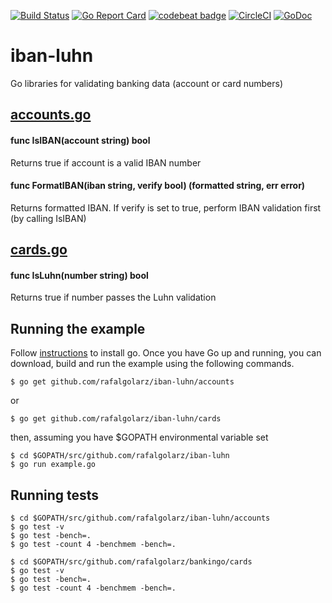 [![Build Status](https://travis-ci.org/rafalgolarz/iban-luhn.svg?branch=master)](https://travis-ci.org/rafalgolarz/iban-luhn)
[![Go Report Card](https://goreportcard.com/badge/github.com/rafalgolarz/iban-luhn)](https://goreportcard.com/report/github.com/rafalgolarz/iban-luhn)
[![codebeat badge](https://codebeat.co/badges/3cadc60b-3642-46bc-9118-1595e354aa6d)](https://codebeat.co/projects/github-com-rafalgolarz-iban-luhn)
[![CircleCI](https://circleci.com/gh/rafalgolarz/iban-luhn/tree/master.svg?style=svg)](https://circleci.com/gh/rafalgolarz/iban-luhn/tree/master)
[![GoDoc](https://godoc.org/github.com/rafalgolarz/iban-luhn?status.svg)](https://godoc.org/github.com/rafalgolarz/iban-luhn)

# iban-luhn
Go libraries for validating banking data (account or card numbers)

## [accounts.go](https://github.com/rafalgolarz/iban-luhn/blob/master/accounts/accounts.go)

#### func IsIBAN(account string) bool

Returns true if account is a valid IBAN number

#### func FormatIBAN(iban string, verify bool) (formatted string, err error)

Returns formatted IBAN.
If verify is set to true, perform IBAN validation first (by calling IsIBAN)

## [cards.go](https://github.com/rafalgolarz/iban-luhn/blob/master/cards/cards.go)

#### func IsLuhn(number string) bool

Returns true if number passes the Luhn validation

## Running the example

Follow [instructions](https://golang.org/doc/install) to install go.
Once you have Go up and running, you can download, build and run the example using the following commands.

    $ go get github.com/rafalgolarz/iban-luhn/accounts

or

    $ go get github.com/rafalgolarz/iban-luhn/cards

then, assuming you have $GOPATH environmental variable set

    $ cd $GOPATH/src/github.com/rafalgolarz/iban-luhn
    $ go run example.go
    
## Running tests

    $ cd $GOPATH/src/github.com/rafalgolarz/iban-luhn/accounts
    $ go test -v
    $ go test -bench=.
    $ go test -count 4 -benchmem -bench=.
    
    $ cd $GOPATH/src/github.com/rafalgolarz/bankingo/cards
    $ go test -v
    $ go test -bench=.
    $ go test -count 4 -benchmem -bench=.
